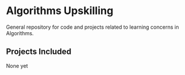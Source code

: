 # Algorithms Upskilling
General repository for code and projects related to learning concerns in Algorithms. 

## Projects Included
None yet